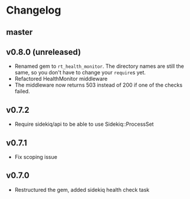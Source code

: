 Changelog
===

master
---

v0.8.0 (unreleased)
---

- Renamed gem to `rt_health_monitor`.  The directory names are still the same,
  so you don't have to change your `require`s yet.
- Refactored HealthMonitor middleware
- The middleware now returns 503 instead of 200 if one of the checks failed.

v0.7.2
---

* Require sidekiq/api to be able to use Sidekiq::ProcessSet

v0.7.1
---

* Fix scoping issue

v0.7.0
---

* Restructured the gem, added sidekiq health check task
